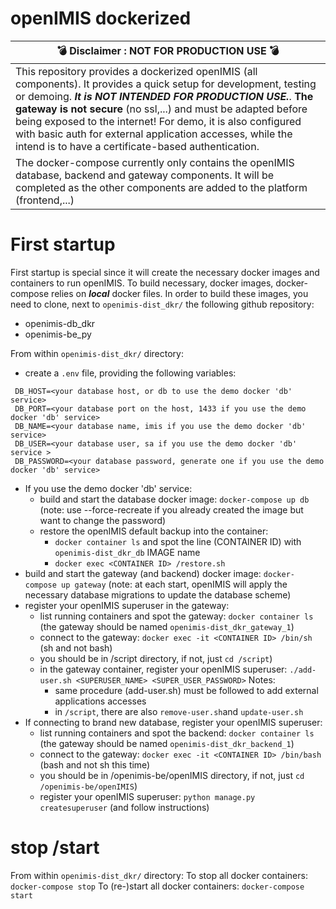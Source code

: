 # openIMIS dockerized

| :bomb: Disclaimer : NOT FOR PRODUCTION USE :bomb: |
| --- |
| This repository provides a dockerized openIMIS (all components). It provides a quick setup for development, testing or demoing. ***It is NOT INTENDED FOR PRODUCTION USE.***. **The gateway is not secure** (no ssl,...) and must be adapted before being exposed to the internet! For demo, it is also configured with basic auth for external application accesses, while the intend is to have a certificate-based authentication.|
| The docker-compose currently only contains the openIMIS database, backend and gateway components. It will be completed as the other components are added to the platform (frontend,...) |


# First startup
First startup is special since it will create the necessary docker images and containers to run openIMIS.
To build necessary, docker images, docker-compose  relies on ***local*** docker files.
In order to build these images, you need to clone, next to `openimis-dist_dkr/` the following github repository:
* openimis-db_dkr
* openimis-be_py

From within `openimis-dist_dkr/` directory:
* create a `.env` file, providing the following variables:
```
 DB_HOST=<your database host, or db to use the demo docker 'db' service>
 DB_PORT=<your database port on the host, 1433 if you use the demo docker 'db' service>
 DB_NAME=<your database name, imis if you use the demo docker 'db' service>
 DB_USER=<your database user, sa if you use the demo docker 'db' service >
 DB_PASSWORD=<your database password, generate one if you use the demo docker 'db' service>
```
* If you use the demo docker 'db' service:
  * build and start the database docker image:  `docker-compose up db`
  (note: use --force-recreate if you already created the image but want to change the password)
  * restore the openIMIS default backup into the container:
    * `docker container ls` and spot the line (CONTAINER ID) with `openimis-dist_dkr_db` IMAGE name
    * `docker exec <CONTAINER ID> /restore.sh`
* build and start the gateway (and backend) docker image: `docker-compose up gateway`
  (note: at each start, openIMIS will apply the necessary database migrations to update the database scheme)
* register your openIMIS superuser in the gateway:
  * list running containers and spot the gateway: `docker container ls` (the gateway should be named `openimis-dist_dkr_gateway_1`)
  * connect to the gateway: `docker exec -it <CONTAINER ID> /bin/sh` (sh and not bash)
  * you should be in /script directory, if not, just `cd /script`)
  * in the gateway container, register your openIMIS superuser: `./add-user.sh <SUPERUSER_NAME> <SUPER_USER_PASSWORD>`
  Notes:
    * same procedure (add-user.sh) must be followed to add external applications accesses
    * in `/script`, there are also `remove-user.sh`and `update-user.sh`
* If connecting to brand new database, register your openIMIS superuser:
  * list running containers and spot the backend: `docker container ls` (the gateway should be named `openimis-dist_dkr_backend_1`)
  * connect to the gateway: `docker exec -it <CONTAINER ID> /bin/bash` (bash and not sh this time)
  * you should be in /openimis-be/openIMIS directory, if not, just `cd /openimis-be/openIMIS`)
  * register your openIMIS superuser: `python manage.py createsuperuser` (and follow instructions)

# stop /start
From within `openimis-dist_dkr/` directory:
To stop all docker containers: `docker-compose stop`
To (re-)start all docker containers: `docker-compose start` 